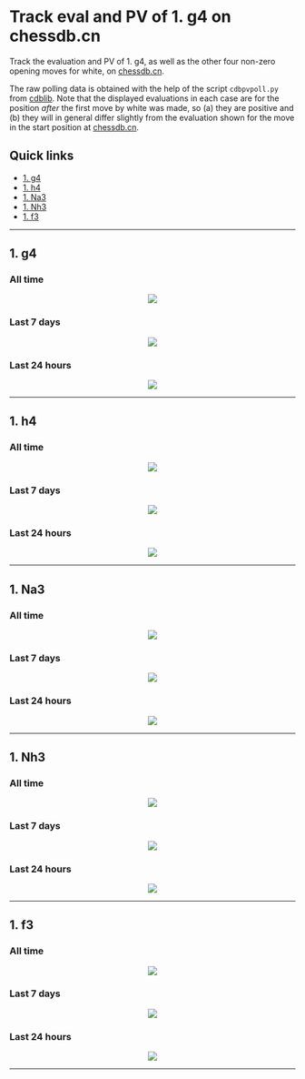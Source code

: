# Track eval and PV of 1. g4 on chessdb.cn

Track the evaluation and PV of 1. g4, as well as the other four non-zero
opening moves for white, on [chessdb.cn](https://chessdb.cn/queryc_en/).

The raw polling data is obtained with the help of the script
`cdbpvpoll.py` from [cdblib](https://github.com/robertnurnberg/cdblib).
Note that the displayed evaluations in each case are for the position _after_ the first 
move by white was made, so (a) they are positive and (b) they will 
in general differ slightly from the evaluation shown for the move in the start
position at [chessdb.cn](https://chessdb.cn/queryc_en/).

## Quick links
* [1. g4](#g4)
* [1. h4](#h4)
* [1. Na3](#Na3)
* [1. Nh3](#Nh3)
* [1. f3](#f3)

---

## <a id="g4"></a>1. g4

### All time 
<p align="center"> <img src="g4.png?raw=true"> </p>

### Last 7 days 
<p align="center"> <img src="g4week.png?raw=true"> </p>

### Last 24 hours
<p align="center"> <img src="g4day.png?raw=true"> </p>

---

## <a id="h4"></a>1. h4

### All time 
<p align="center"> <img src="h4.png?raw=true"> </p>

### Last 7 days 
<p align="center"> <img src="h4week.png?raw=true"> </p>

### Last 24 hours
<p align="center"> <img src="h4day.png?raw=true"> </p>

---

## <a id="Na3"></a>1. Na3

### All time 
<p align="center"> <img src="Na3.png?raw=true"> </p>

### Last 7 days 
<p align="center"> <img src="Na3week.png?raw=true"> </p>

### Last 24 hours
<p align="center"> <img src="Na3day.png?raw=true"> </p>

---

## <a id="Nh3"></a>1. Nh3

### All time 
<p align="center"> <img src="Nh3.png?raw=true"> </p>

### Last 7 days 
<p align="center"> <img src="Nh3week.png?raw=true"> </p>

### Last 24 hours
<p align="center"> <img src="Nh3day.png?raw=true"> </p>

---

## <a id="f3"></a>1. f3

### All time 
<p align="center"> <img src="f3.png?raw=true"> </p>

### Last 7 days 
<p align="center"> <img src="f3week.png?raw=true"> </p>

### Last 24 hours
<p align="center"> <img src="f3day.png?raw=true"> </p>

---

